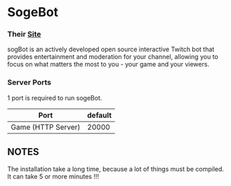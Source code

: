 # SogeBot
### Their [Site](https://www.sogebot.xyz)
sogBot is an actively developed open source interactive Twitch bot that provides entertainment and moderation for your channel,
allowing you to focus on what matters the most to you - your game and your viewers.

### Server Ports
1 port is required to run sogeBot.

| Port                | default |
|---------------------|---------|
| Game (HTTP Server)  | 20000   |

## NOTES

The installation take a long time, because a lot of things must be compiled. It can take 5 or more minutes !!!
